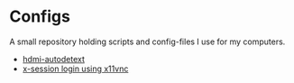 # Configs
A small repository holding scripts and config-files I use for my computers.
* [hdmi-autodetext](https://github.com/henriknero/Configs/tree/master/hdmi-autodetect)
* [x-session login using x11vnc](https://github.com/henriknero/Configs/tree/master/laptop-x-session-login)

